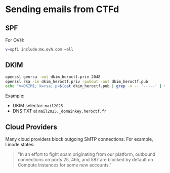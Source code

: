 # Sending emails from CTFd

## SPF

For OVH:

```bash
v=spf1 include:mx.ovh.com ~all
```

## DKIM

```bash
openssl genrsa -out dkim_heroctf.priv 2048
openssl rsa -in dkim_heroctf.priv -pubout -out dkim_heroctf.pub
echo "v=DKIM1; k=rsa; p=$(cat dkim_heroctf.pub | grep -v -- '-----' | tr -d '\n');"
```

Example:

- DKIM selector: `mail2025`
- DNS TXT at `mail2025._domainkey.heroctf.fr`

## Cloud Providers

Many cloud providers block outgoing SMTP connections. For example, Linode states:

> "In an effort to fight spam originating from our platform, outbound connections on ports 25, 465, and 587 are blocked by default on Compute Instances for some new accounts."